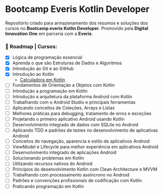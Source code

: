 # Bootcamp Everis Kotlin Developer
Repositório criado para armazenamento dos resumos e soluções dos cursos no **Bootcamp everis Kotlin Developer**.
Promovido pela **Digital Innovation One** em parceria com a **Everis**.  
### :walking: Roadmap | Cursos: 
 - [X] Lógica de programação essencial
 - [X] Aprenda o que são Estruturas de Dados e Algoritmos
 - [X] Introdução ao Git e ao GitHub
 - [X] Introdução ao Kotlin
   * [Calculadora em Kotlin](/04%20-%20Introducao%20ao%20Kotlin/calculadora.kt)
 - [ ] Fundamentos de Orientação a Objetos com Kotlin
 - [ ] Introdução a programação em Kotlin
 - [ ] Introdução a arquitetura da plataforma Android com Kotlin
 - [ ] Trabalhando com o Android Studio e principais ferramentas
 - [ ] Aplicando conceitos de Coleções, Arrays e Listas
 - [ ] Melhores práticas para debugging, tratamento de erros e exceções
 - [ ] Projetando o primeiro aplicativo Android usando Kotlin
 - [ ] Desenvolvimento integrado de dados com SQLite no Android
 - [ ] Aplicando TDD e padrões de testes no desenvolvimento de aplicativas Android
 - [ ] Conceitos de navegação, aparencia e estilo de aplicativos Android
 - [ ] ViewModel e Lifecycle para melhor experiência em aplicativos Android
 - [ ] Desenvolvimento integrado de aplicações Android
 - [ ] Solucionando problemas em Kotlin
 - [ ] Utilizando recursos nativos do Android
 - [ ] Princípios do desenvolvimento Kotlin com Clean Architecture e MVVM
 - [ ] Trabalhando com processamento assíncrono no Android
 - [ ] Padrões e convenções profissionais de codificação com Kotlin
 - [ ] Praticando programação em Kotlin
